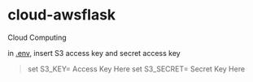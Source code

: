 # cloud-awsflask
Cloud Computing 

in [.env](https://github.com/wahidahrusli/cloud-awsflask/blob/master/.env), insert S3 access key and secret access key
> set S3_KEY= Access Key Here
> set S3_SECRET= Secret Key Here
